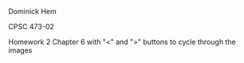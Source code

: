 Dominick Hem

CPSC 473-02

Homework 2 Chapter 6 with "<" and ">" buttons to cycle through the images
